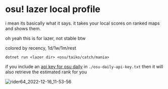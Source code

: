 # osu! lazer local profile

i mean its basically what it says. it takes your local scores on ranked maps and shows them.

oh yeah this is for lazer, not stable btw

colored by recency, 1d/1w/1m/rest

`dotnet run <lazer dir> <osu/taiko/catch/mania>`

if you include an [api key for osu daily](https://github.com/Adrriii/osudaily-api/wiki) in `./osu-daily-api-key.txt` then it will also retrieve the estimated rank for you

![rider64_2022-12-16_11-53-56](https://user-images.githubusercontent.com/22303902/208084045-197894b9-cd5d-4928-9631-c13db6bd7bcf.png)
